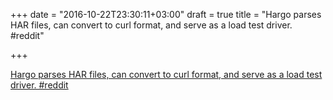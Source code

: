 +++
date = "2016-10-22T23:30:11+03:00"
draft = true
title = "Hargo parses HAR files, can convert to curl format, and serve as a load test driver.  #reddit"

+++

<p><a href="https://t.co/DxLDvHFs7A">Hargo parses HAR files, can convert to curl format, and serve as a load test driver.  #reddit</a></p>
